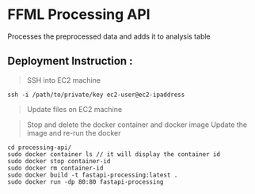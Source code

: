 # FFML Processing API

Processes the preprocessed data and adds it to analysis table

## Deployment Instruction :

> SSH into EC2 machine

```
ssh -i /path/to/private/key ec2-user@ec2-ipaddress
```

> Update files on EC2 machine

> Stop and delete the docker container and docker image
> Update the image and re-run the docker

```
cd processing-api/
sudo docker container ls // it will display the container id
sudo docker stop container-id
sudo docker rm container-id
sudo docker build -t fastapi-processing:latest .
sudo docker run -dp 80:80 fastapi-processing
```
